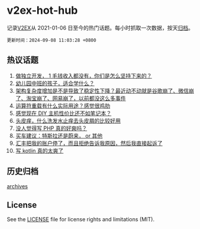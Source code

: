 # v2ex-hot-hub

 记录[V2EX](https://www.v2ex.com/)从 2021-01-06 日至今的热门话题。每小时抓取一次数据，按天[归档](archives)。

`更新时间：2024-09-08 11:03:28 +0800`

## 热议话题

1. [做独立开发， 1 毛钱收入都没有，你们是怎么坚持下来的？](https://www.v2ex.com/t/1070913)
1. [幼儿园中班的孩子，适合学什么？](https://www.v2ex.com/t/1071041)
1. [架构复杂度增加是不是导致了稳定性下降？最近动不动就是谷歌崩了、微信崩了、淘宝崩了、网易崩了，以前都没这么多事件](https://www.v2ex.com/t/1070899)
1. [运算符重载有什么实际用途？感觉很鸡肋](https://www.v2ex.com/t/1070965)
1. [感觉现在 DIY 主机性价比还不如笔记本？](https://www.v2ex.com/t/1070930)
1. [头皮痒，什么洗发水止痒去头皮屑的比较好用](https://www.v2ex.com/t/1070900)
1. [没人觉得写 PHP 真的好爽吗？](https://www.v2ex.com/t/1070906)
1. [买车建议：特斯拉还是蔚来， or 其他](https://www.v2ex.com/t/1070983)
1. [汇丰把我的账户停了，而且拒绝告诉我原因，然后我直接起诉了](https://www.v2ex.com/t/1071049)
1. [写 kotlin 真的太爽了](https://www.v2ex.com/t/1070989)

## 历史归档

[archives](archives)

## License

See the [LICENSE](LICENSE) file for license rights and limitations (MIT).
